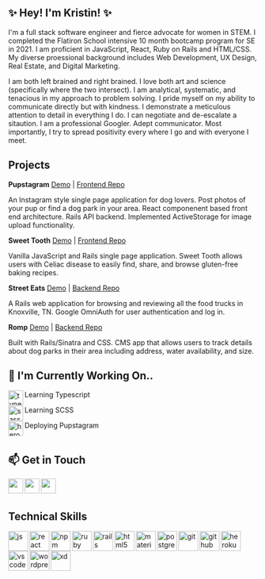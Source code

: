 ## ✨ Hey! I'm Kristin! ✨

I'm a full stack software engineer and fierce advocate for women in STEM. I completed the Flatiron School intensive 10 month bootcamp program for SE in 2021. I am proficient in JavaScript, React, Ruby on Rails and HTML/CSS. My diverse proessional background includes Web Development, UX Design, Real Estate, and Digital Marketing. 

I am both left brained and right brained. I love both art and science (specifically where the two intersect). I am analytical, systematic, and tenacious in my approach to problem solving. I pride myself on my ability to communicate directly but with kindness. I demonstrate a meticulous attention to detail in everything I do. I can negotiate and de-escalate a sitaution. I am a professional Googler. Adept communicator. Most importantly, I try to spread positivity every where I go and with everyone I meet. 

## Projects

**Pupstagram** [Demo](https://www.loom.com/share/cccf50a2e53e49d68c0f2d81ce5f47cb)  | [Frontend Repo](https://github.com/kristinponsonby/pupstagram-frontend)

An Instagram style single page application for dog lovers. Post photos of your pup or find a dog park in your area. React componenent based front end architecture. Rails API backend. Implemented ActiveStorage for image upload functionality. 

**Sweet Tooth** [Demo](https://www.youtube.com/watch?v=sPtZ9s7YmhI) | [Frontend Repo](https://github.com/kristinponsonby/gf-recipe-finder-frontend) 

Vanilla JavaScript and Rails single page application. Sweet Tooth allows users with Celiac disease to easily find, share, and browse gluten-free baking recipes.

**Street Eats** [Demo](https://www.youtube.com/watch?v=GvlksTMyyW8) | [Backend Repo](https://github.com/kristinponsonby/street-eats-app)

A Rails web application for browsing and reviewing all the food trucks in Knoxville, TN. Google OmniAuth for user authentication and log in.

**Romp** [Demo](https://www.youtube.com/watch?v=kWekiK2QZ9Q) | [Backend Repo](https://github.com/kristinponsonby/Romp-app)

Built with Rails/Sinatra and CSS. CMS app that allows users to track details about dog parks in their area including address, water availability, and size.

## 🌱 I'm Currently Working On..

<p>
  <img src="https://cdn.jsdelivr.net/gh/devicons/devicon/icons/typescript/typescript-original.svg" alt="typescript" align="left" width="30" height="30"/> Learning Typescript
</p>
<p>
  <img src="https://cdn.jsdelivr.net/gh/devicons/devicon/icons/sass/sass-original.svg" alt="sass" align="left" width="30" height="30"/> Learning SCSS
</p>
<p>
  <img src="https://cdn.jsdelivr.net/gh/devicons/devicon/icons/heroku/heroku-plain-wordmark.svg" alt="heroku" align="left" width="30" height="30"/>
</p>Deploying Pupstagram
 <br />
 &emsp;

## 📫 Get in Touch
<p>
  <a href="https://www.linkedin.com/in/kristin-ponsonby/" target="blank"><img align="left" src="https://cdn.jsdelivr.net/gh/devicons/devicon/icons/linkedin/linkedin-original.svg" height="30" width="30" /></p>
  <a href="https://kponsonberry.medium.com/" target="blank"><img align="left" src="https://cdn.jsdelivr.net/npm/simple-icons@3.0.1/icons/medium.svg"  height="30" width="30" /></a>
 <a href="https://kristinponsonby.github.io/" target="blank"><img align="left" src="https://img.icons8.com/fluency/48/000000/resume-website.png" height="30" width="30" /></a>
 </p>
 
 <br />
 &emsp;

## Technical Skills

<p align="left">
  
<img src="https://cdn.jsdelivr.net/gh/devicons/devicon/icons/javascript/javascript-original.svg" alt="js" align="left" width="40" height="40"/>
<img src="https://cdn.jsdelivr.net/gh/devicons/devicon/icons/react/react-original.svg" alt="react" align="left" width="40" height="40"/>
<img src="https://cdn.jsdelivr.net/gh/devicons/devicon/icons/npm/npm-original-wordmark.svg" alt="npm" align="left" width="40" height="40"/>
<img src="https://cdn.jsdelivr.net/gh/devicons/devicon/icons/ruby/ruby-original.svg" alt="ruby" align="left" width="40" height="40"/>
<img src="https://cdn.jsdelivr.net/gh/devicons/devicon/icons/rails/rails-plain-wordmark.svg" alt="rails" align="left" width="40" height="40"/> 
<img src="https://cdn.jsdelivr.net/gh/devicons/devicon/icons/html5/html5-original.svg" alt="html5" align="left" width="40" height="40"/>
<img src="https://cdn.jsdelivr.net/gh/devicons/devicon/icons/materialui/materialui-original.svg" alt="materialui" align="left" width="40" height="40"/>
<img src="https://cdn.jsdelivr.net/gh/devicons/devicon/icons/postgresql/postgresql-plain-wordmark.svg" alt="postgresql" align="left" width="40" height="40"/>
<img src="https://cdn.jsdelivr.net/gh/devicons/devicon/icons/git/git-original-wordmark.svg" alt="git" align="left" width="40" height="40"/>
<img src="https://cdn.jsdelivr.net/gh/devicons/devicon/icons/github/github-original.svg" alt="github" align="left" width="40" height="40"/>
<img src="https://cdn.jsdelivr.net/gh/devicons/devicon/icons/heroku/heroku-plain-wordmark.svg" alt="heroku" align="left" width="40" height="40"/>
<img src="https://cdn.jsdelivr.net/gh/devicons/devicon/icons/vscode/vscode-original.svg" alt="vscode" align="left" width="40" height="40"/>
<img src="https://cdn.jsdelivr.net/gh/devicons/devicon/icons/wordpress/wordpress-original.svg" alt="wordpress" align="left" width="40" height="40"/>
<img src="https://cdn.jsdelivr.net/gh/devicons/devicon/icons/xd/xd-plain.svg" alt="xd" align="left" width="40" height="40"/>

